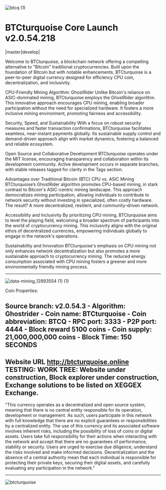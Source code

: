 ![btcq (1)](https://github.com/AnonimityCash/BTCturquoise-v2.0.54.3/assets/144634520/37b0f657-4986-4124-9521-96915fbebe4e)


BTCturquoise 
Core Launch v2.0.54.218
===========================

|master|develop|

Welcome to BTCturquoise, a blockchain network offering a compelling alternative to "Bitcoin" traditional cryptocurrencies. Built upon the foundation of Bitcoin but with notable enhancements, BTCturquoise is a peer-to-peer digital currency designed for efficiency CPU coin, decentralization, and inclusivity.

CPU-Friendly Mining Algorithm: GhostRider
Unlike Bitcoin's reliance on ASIC-dominated mining, BTCturquoise employs the GhostRider algorithm. This innovative approach encourages CPU mining, enabling broader participation without the need for specialized hardware. It fosters a more inclusive mining environment, promoting fairness and accessibility.

Security, Speed, and Sustainability
With a focus on robust security measures and faster transaction confirmations, BTCturquoise facilitates seamless, near-instant payments globally. Its sustainable supply control and demand-driven approach align with market dynamics, fostering a balanced and reliable ecosystem.

Open Source and Collaborative Development
BTCturquoise operates under the MIT license, encouraging transparency and collaboration within its development community. Active development occurs in separate branches, with stable releases tagged for clarity in the Tags section.

Advantages over Traditional Bitcoin (BTC)
CPU vs. ASIC Mining
BTCturquoise’s GhostRider algorithm promotes CPU-based mining, in stark contrast to Bitcoin's ASIC-centric mining landscape. This approach democratizes mining participation, allowing individuals to contribute to network security without investing in specialized, often costly hardware. The result? A more decentralized, resilient, and community-driven network.

Accessibility and Inclusivity
By prioritizing CPU mining, BTCturquoise aims to level the playing field, welcoming a broader spectrum of participants into the world of cryptocurrency mining. This inclusivity aligns with the original ethos of decentralized currencies, empowering individuals globally to engage in the network's operations.

Sustainability and Innovation
BTCturquoise's emphasis on CPU mining not only enhances network decentralization but also promotes a more sustainable approach to cryptocurrency mining. The reduced energy consumption associated with CPU mining fosters a greener and more environmentally friendly mining process.

----------------------------------------------------------------------------------------------
![data-mining_12893554 (1) (1)](https://github.com/AnonimityCash/BTCturquoise-v2.0.54.3/assets/144634520/bd590080-5fad-43ea-8d63-a22b17edb274)

Coin Properties:

Source branch: v2.0.54.3 -
Algorithm: Ghostrider -
Coin name: BTCturquoise -
Coin abbreviation: BTCQ -
RPC port: 3333 -
P2P port: 4444 -
Block reward 5100 coins -
Coin supply: 21,000,000,000 coins -
Block Time: 150 SECONDS
------------------------------------------------------------------------------------------------
Website URL
http://btcturquoise.online
TESTING: WORK TREE: Website under construction, Block explorer under construction, Exchange solutions to be listed on XEGGEX Exchange.
------------------------------------------------------------------------------------------------

"This currency operates as a decentralized and open source system, meaning that there is no central entity responsible for its operation, development or management. As such, users participate in this network with full knowledge that there are no explicit guarantees or responsibilities by a centralized entity. The use of this currency and its associated software involves inherent risks, including the possibility of loss of coins or digital assets. Users take full responsibility for their actions when interacting with the network and accept that there are no guarantees of performance, stability or security. Users are urged to exercise due diligence, understand the risks involved and make informed decisions. Decentralization and the absence of a central authority mean that each individual is responsible for protecting their private keys, securing their digital assets, and carefully evaluating any participation in the network."

--------------------------------------------------------------------------------------------------
![btcturquoise](https://github.com/AnonimityCash/BTCturquoise-v2.0.54.3/assets/144634520/45ef461c-81a0-4ba5-ba43-c4e10bc833fa)
